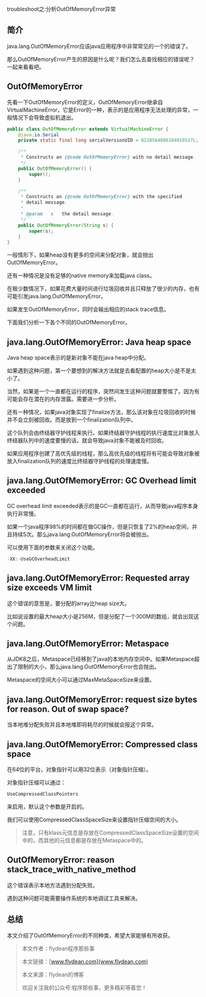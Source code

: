 troubleshoot之:分析OutOfMemoryError异常

## 简介

java.lang.OutOfMemoryError应该java应用程序中非常常见的一个的错误了。

那么OutOfMemoryError产生的原因是什么呢？我们怎么去查找相应的错误呢？一起来看看吧。

## OutOfMemoryError

先看一下OutOfMemoryError的定义，OutOfMemoryError继承自
VirtualMachineError，它是Error的一种，表示的是应用程序无法处理的异常，一般情况下会导致虚拟机退出。

~~~java
public class OutOfMemoryError extends VirtualMachineError {
    @java.io.Serial
    private static final long serialVersionUID = 8228564086184010517L;

    /**
     * Constructs an {@code OutOfMemoryError} with no detail message.
     */
    public OutOfMemoryError() {
        super();
    }

    /**
     * Constructs an {@code OutOfMemoryError} with the specified
     * detail message.
     *
     * @param   s   the detail message.
     */
    public OutOfMemoryError(String s) {
        super(s);
    }
}
~~~

一般情形下，如果heap没有更多的空间来分配对象，就会抛出OutOfMemoryError。

还有一种情况是没有足够的native memory来加载java class。

在极少数情况下，如果花费大量时间进行垃圾回收并且只释放了很少的内存，也有可能引发java.lang.OutOfMemoryError。

如果发生OutOfMemoryError，同时会输出相应的stack trace信息。

下面我们分析一下各个不同的OutOfMemoryError。

## java.lang.OutOfMemoryError: Java heap space

Java heap space表示的是新对象不能在java heap中分配。

如果遇到这种问题，第一个要想到的解决方法就是去看配置的heap大小是不是太小了。

当然，如果是一个一直都在运行的程序，突然间发生这种问题就要警惕了。因为有可能会存在潜在的内存泄露。需要进一步分析。

还有一种情况，如果java对象实现了finalize方法，那么该对象在垃圾回收的时候并不会立刻被回收。而是放到一个finalization队列中。

这个队列会由终结器守护线程来执行。如果终结器守护线程的执行速度比对象放入终结器队列中的速度要慢的话，就会导致java对象不能被及时回收。

如果应用程序创建了高优先级的线程，那么高优先级的线程将有可能会导致对象被放入finalization队列的速度比终结器守护线程的处理速度慢。

## java.lang.OutOfMemoryError: GC Overhead limit exceeded

GC overhead limit exceeded表示的是GC一直都在运行，从而导致java程序本身执行非常慢。

如果一个java程序98%的时间都在做GC操作，但是只恢复了2%的heap空间，并且持续5次。那么java.lang.OutOfMemoryError将会被抛出。

可以使用下面的参数来关闭这个功能。

~~~java
-XX:-UseGCOverheadLimit
~~~

## java.lang.OutOfMemoryError: Requested array size exceeds VM limit

这个错误的意思是，要分配的array比heap size大。

比如说设置的最大heap大小是256M，但是分配了一个300M的数组，就会出现这个问题。

## java.lang.OutOfMemoryError: Metaspace

从JDK8之后，Metaspace已经移到了java的本地内存空间中。如果Metaspace超出了限制的大小，那么java.lang.OutOfMemoryError也会抛出。

Metaspace的空间大小可以通过MaxMetaSpaceSize来设置。

## java.lang.OutOfMemoryError: request size bytes for reason. Out of swap space?

当本地堆分配失败并且本地堆即将耗尽的时候就会报这个异常。

## java.lang.OutOfMemoryError: Compressed class space

在64位的平台，对象指针可以用32位表示（对象指针压缩）。

对象指针压缩可以通过：

~~~java
UseCompressedClassPointers
~~~

来启用，默认这个参数是开启的。

我们可以使用CompressedClassSpaceSize来设置指针压缩空间的大小。

> 注意，只有klass元信息是存放在CompressedClassSpaceSize设置的空间中的，而其他的元信息都是存放在Metaspace中的。

## OutOfMemoryError: reason stack_trace_with_native_method

这个错误表示本地方法遇到分配失败。

遇到这种问题可能需要操作系统的本地调试工具来解决。

## 总结

本文介绍了OutOfMemoryError的不同种类，希望大家能够有所收获。

> 本文作者：flydean程序那些事
> 
> 本文链接：[www.flydean.com](www.flydean.com)
> 
> 本文来源：flydean的博客
> 
> 欢迎关注我的公众号:程序那些事，更多精彩等着您！








